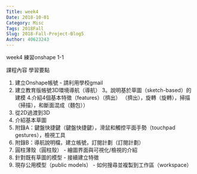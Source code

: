 ```yaml
---
Title: week4
Date: 2018-10-01
Category: Misc
Tags: 2018Fall
Slug: 2018-Fall-Project-Blog5
Author: 40623243
---
```

week4
練習onshape 1-1

<!-- PELICAN_END_SUMMARY -->

課程內容
學習要點
1. 建立Onshape帳號 - 請利用學校gmail 
2. 建立教育版帳號3D環境導航（導航）
3。說明基於草圖（sketch-based）的建模
4.介紹4個基本特徵（features）（擠出） （擠出），旋轉（旋轉），掃描（掃描），和斷面混成（麵包））
5. 從2D過渡到3D 
6. 介紹基本草圖
7. 附錄A：鍵盤快捷鍵（鍵盤快捷鍵），滑鼠和觸控平面手勢（touchpad gestures），檢視工具
8. 附錄B：導航說明檔，建立帳號，訂閱計劃（訂閱計劃）
9. 圓柱薄殼（圓柱殼） - 繪圖界面與可視化/檢視的介紹
10. 針對既有草圖的模型 - 接續建立特徵
11. 現存公用模型（public models） - 如何搜尋並複製到工作區（workspace）

